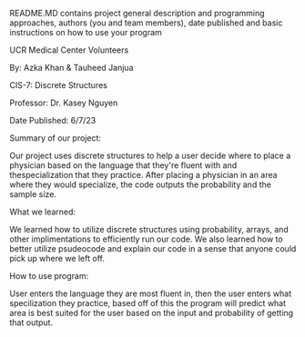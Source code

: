 README.MD contains project general description and programming approaches, authors (you and team members), date published and basic instructions on how to use your program

UCR Medical Center Volunteers

By: Azka Khan & Tauheed Janjua

CIS-7: Discrete Structures

Professor: Dr. Kasey Nguyen

Date Published: 6/7/23

Summary of our project:

Our project uses discrete structures to help a user decide where to place a physician based on the language that they're fluent with and thespecialization that they practice. After placing a physician in an area where they would specialize, the code outputs the probability and the sample size.

What we learned:

We learned how to utilize discrete structures using probability, arrays, and other implimentations to efficiently run our code. We also learned how to better utilize psudeocode and explain our code in a sense that anyone could pick up where we left off.

How to use program:

User enters the language they are most fluent in, then the user enters what specilization they practice, based off of this the program will predict what area is best suited for the user based on the input and probability of getting that output.
